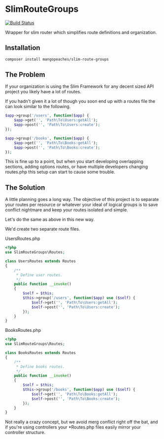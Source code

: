 # SlimRouteGroups

[![Build Status](https://travis-ci.org/mangopeaches/SlimRouteGroups.svg?branch=master)](https://travis-ci.org/mangopeaches/SlimRouteGroups)

Wrapper for slim router which simplifies route definitions and organization.

## Installation
```bash
composer install mangopeaches/slim-route-groups
```

## The Problem

If your organization is using the Slim Framework for any decent sized API project you likely have a lot of routes.

If you hadn't given it a lot of though you soon end up with a routes file the can look similar to the following.

```php
$app->group('/users', function($app) {
    $app->get('', 'Path\To\Users:getAll');
    $app->post('', 'Path\To\Users:create');
});

$app->group('/books', function($app) {
    $app->get('', 'Path\To\Books:getAll');
    $app->post('', 'Path\To\Books:create');
});
```

This is fine up to a point, but when you start developing overlapping sections, adding options routes, or have multiple developers changing routes.php this setup can start to cause some trouble.

## The Solution

A little planning goes a long way. The objective of this project is to separate your routes per resource or whatever your ideal of logical groups is to save conflict nightmare and keep your routes isolated and simple.

Let's do the same as above in this new way.

We'd create two separate route files.

UsersRoutes.php
```php
<?php
use SlimRouteGroups\Routes;

class UsersRoutes extends Routes
{
    /**
     * Define user routes.
     */
    public function __invoke()
    {
        $self = $this;
        $this->group('/users', function($app) use ($self) {
            $self->get('', 'Path\To\Users:getAll');
            $self->post('', 'Path\To\Users:create');
        });
    }
}

```

BooksRoutes.php
```php
<?php
use SlimRouteGroups\Routes;

class BooksRoutes extends Routes
{
    /**
     * Define books routes.
     */
    public function __invoke()
    {
        $self = $this;
        $this->group('/books', function($app) use ($self) {
            $self->get('', 'Path\To\Books:getAll');
            $self->post('', 'Path\To\Books:create');
        });
    }
}

```

Not really a crazy concept, but we avoid merg conflict right off the bat, and if you're using controllers your *Routes.php files easily mirror your controller structure.
